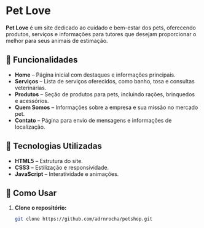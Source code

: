 # Pet Love

**Pet Love** é um site dedicado ao cuidado e bem-estar dos pets, oferecendo produtos, serviços e informações para tutores que desejam proporcionar o melhor para seus animais de estimação.

## 📌 Funcionalidades

- **Home** – Página inicial com destaques e informações principais.  
- **Serviços** – Lista de serviços oferecidos, como banho, tosa e consultas veterinárias.  
- **Produtos** – Seção de produtos para pets, incluindo rações, brinquedos e acessórios.  
- **Quem Somos** – Informações sobre a empresa e sua missão no mercado pet.  
- **Contato** – Página para envio de mensagens e informações de localização.  

## 🚀 Tecnologias Utilizadas

- **HTML5** – Estrutura do site.  
- **CSS3** – Estilização e responsividade.  
- **JavaScript** – Interatividade e animações.  

## 🔧 Como Usar

1. **Clone o repositório:**  
   ```sh
   git clone https://github.com/adrnrocha/petshop.git
